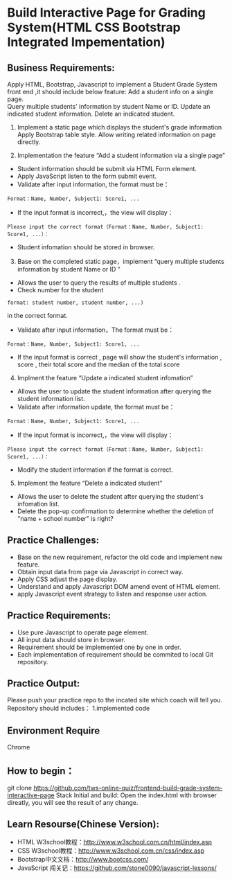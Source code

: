 # Build Interactive Page for Grading System(HTML CSS Bootstrap Integrated Impementation) 

## Business Requirements:
Apply HTML, Bootstrap, Javascript to implement a Student Grade System front end ,it should include below feature:
Add a student info on a single page.  
Query multiple students' information by student Name or ID.
Update an indicated student information.
Delete an indicated student.

1. Implement a static page which displays the student's grade information
Apply Bootstrap table style. 
Allow writing related information on page directly.

2. Implementation the feature “Add a student information via a single page”

* Student information should be submit via HTML Form element.
* Apply JavaScript listen to the form submit event.
* Validate after input information, the format must be：
```
Format：Name, Number, Subject1: Score1, ... 
```
* If the input format is incorrect,，the view will display：
```
Please input the correct format（Format：Name, Number, Subject1: Score1, ...）： 
```

 * Student infomation should be stored in browser.


3. Base on the completed static page，implement “query multiple students information by student Name or ID ”

* Allows the user to query the results of multiple students .
* Check number for the student 
```
format: student number, student number, ...) 
```
in the correct format.
* Validate after input information，The format must be：
```
Format：Name, Number, Subject1: Score1, ... 
```
* If the input format is correct , page will show the student's information , score , their total score and the median of the total score

4. Implment the feature “Update a indicated student infomation” 

* Allows the user to update the student information after querying the student information list.
* Validate after information update, the format must be：
```
Format：Name, Number, Subject1: Score1, ... 
```
* If the input format is incorrect,，the view will display：
```
Please input the correct format（Format：Name, Number, Subject1: Score1, ...）： 
```
* Modify the student information if the format is correct.

5. Implement the feature “Delete a indicated student”

* Allows the user to delete the student after querying the student's infomation list.
* Delete the pop-up confirmation to determine whether the deletion of "name + school number" is right?

## Practice Challenges:
* Base on the new requirement, refactor the old code and implement new feature.
* Obtain input data from page via Javascript in correct way.
* Apply CSS adjust the page display.
* Understand and apply Javascript DOM amend event of HTML element.
* apply Javascript event strategy to listen and response user action.

## Practice Requirements:
* Use pure Javascript to operate page element.
* All input data should store in browser.
* Requirement should be implemented one by one in order.
* Each implementation of requirement should be commited to local Git repository.

## Practice Output:
Please push your practice repo to the incated site which coach will tell you.
Repository should includes：
1.implemented code

## Environment Require
Chrome

## How to begin：
git clone https://github.com/tws-online-quiz/frontend-build-grade-system-interactive-page
Stack Initial and build:
Open the index.html with browser direatly, you will see the result of any change.

## Learn Resourse(Chinese Version):

* HTML W3school教程：http://www.w3school.com.cn/html/index.asp
* CSS W3school教程：http://www.w3school.com.cn/css/index.asp
* Bootstrap中文文档：http://www.bootcss.com/
* JavaScript 闯关记：https://github.com/stone0090/javascript-lessons/

